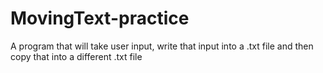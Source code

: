 # MovingText-practice
A program that will take user input, write that input into a .txt file and then copy that into a different .txt file

